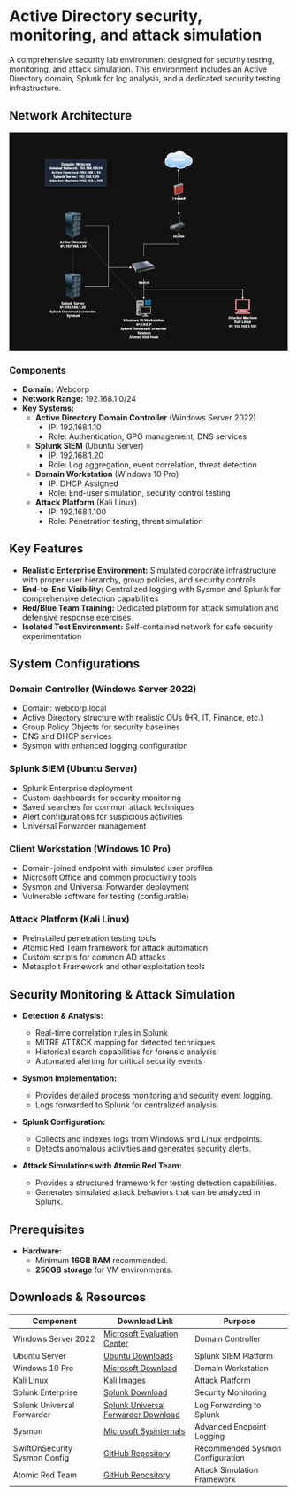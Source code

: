 # **Active Directory security, monitoring, and attack simulation**  

A comprehensive security lab environment designed for security testing, monitoring, and attack simulation. This environment includes an Active Directory domain, Splunk for log analysis, and a dedicated security testing infrastructure.  

## **Network Architecture**  

![Network Infrastructure](./assets/network-diagram.png)  

### **Components**

- **Domain:** Webcorp
- **Network Range:** 192.168.1.0/24
- **Key Systems:**
  - **Active Directory Domain Controller** (Windows Server 2022)
    - IP: 192.168.1.10
    - Role: Authentication, GPO management, DNS services
  - **Splunk SIEM** (Ubuntu Server)
    - IP: 192.168.1.20
    - Role: Log aggregation, event correlation, threat detection
  - **Domain Workstation** (Windows 10 Pro)
    - IP: DHCP Assigned
    - Role: End-user simulation, security control testing
  - **Attack Platform** (Kali Linux)
    - IP: 192.168.1.100
    - Role: Penetration testing, threat simulation

## **Key Features**

- **Realistic Enterprise Environment:** Simulated corporate infrastructure with proper user hierarchy, group policies, and security controls
- **End-to-End Visibility:** Centralized logging with Sysmon and Splunk for comprehensive detection capabilities
- **Red/Blue Team Training:** Dedicated platform for attack simulation and defensive response exercises
- **Isolated Test Environment:** Self-contained network for safe security experimentation

## **System Configurations**

### **Domain Controller (Windows Server 2022)**
- Domain: webcorp.local
- Active Directory structure with realistic OUs (HR, IT, Finance, etc.)
- Group Policy Objects for security baselines
- DNS and DHCP services
- Sysmon with enhanced logging configuration

### **Splunk SIEM (Ubuntu Server)**
- Splunk Enterprise deployment
- Custom dashboards for security monitoring
- Saved searches for common attack techniques
- Alert configurations for suspicious activities
- Universal Forwarder management

### **Client Workstation (Windows 10 Pro)**
- Domain-joined endpoint with simulated user profiles
- Microsoft Office and common productivity tools
- Sysmon and Universal Forwarder deployment
- Vulnerable software for testing (configurable)

### **Attack Platform (Kali Linux)**
- Preinstalled penetration testing tools
- Atomic Red Team framework for attack automation
- Custom scripts for common AD attacks
- Metasploit Framework and other exploitation tools

## **Security Monitoring & Attack Simulation**  

- **Detection & Analysis:**
  - Real-time correlation rules in Splunk
  - MITRE ATT&CK mapping for detected techniques
  - Historical search capabilities for forensic analysis
  - Automated alerting for critical security events

- **Sysmon Implementation:**  
  - Provides detailed process monitoring and security event logging.  
  - Logs forwarded to Splunk for centralized analysis.  

- **Splunk Configuration:**  
  - Collects and indexes logs from Windows and Linux endpoints.  
  - Detects anomalous activities and generates security alerts.  

- **Attack Simulations with Atomic Red Team:**  
  - Provides a structured framework for testing detection capabilities.  
  - Generates simulated attack behaviors that can be analyzed in Splunk.
 
## **Prerequisites**  

- **Hardware:**  
  - Minimum **16GB RAM** recommended.  
  - **250GB storage** for VM environments.  

## **Downloads & Resources**

| **Component** | **Download Link** | **Purpose** |
|---------------|-------------------|-------------|
| Windows Server 2022 | [Microsoft Evaluation Center](https://www.microsoft.com/en-us/evalcenter/evaluate-windows-server-2022) | Domain Controller |
| Ubuntu Server | [Ubuntu Downloads](https://ubuntu.com/download/server) | Splunk SIEM Platform |
| Windows 10 Pro | [Microsoft Download](https://www.microsoft.com/en-ca/software-download/windows10) | Domain Workstation |
| Kali Linux | [Kali Images](https://www.kali.org/get-kali/#kali-installer-images) | Attack Platform |
| Splunk Enterprise | [Splunk Download](https://www.splunk.com/en_us/download/splunk-enterprise.html) | Security Monitoring |
| Splunk Universal Forwarder    | [Splunk Universal Forwarder Download](https://www.splunk.com/en_us/download/universal-forwarder.html) | Log Forwarding to Splunk           |
| Sysmon | [Microsoft Sysinternals](https://learn.microsoft.com/en-us/sysinternals/downloads/sysmon) | Advanced Endpoint Logging |
| SwiftOnSecurity Sysmon Config | [GitHub Repository](https://github.com/SwiftOnSecurity/sysmon-config) | Recommended Sysmon Configuration |
| Atomic Red Team | [GitHub Repository](https://github.com/redcanaryco/atomic-red-team) | Attack Simulation Framework |

 
